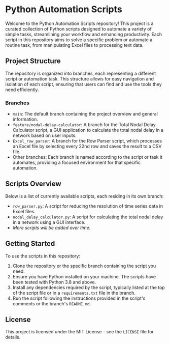 # Python Automation Scripts

Welcome to the Python Automation Scripts repository! This project is a curated collection of Python scripts designed to automate a variety of simple tasks, streamlining your workflow and enhancing productivity. Each script in this repository aims to solve a specific problem or automate a routine task, from manipulating Excel files to processing text data.

## Project Structure

The repository is organized into branches, each representing a different script or automation task. This structure allows for easy navigation and isolation of each script, ensuring that users can find and use the tools they need efficiently.

### Branches

- `main`: The default branch containing the project overview and general information.
- `feature/nodal-delay-calculator`: A branch for the Total Nodal Delay Calculator script, a GUI application to calculate the total nodal delay in a network based on user inputs.
- `Excel_row_parser`: A branch for the Row Parser script, which processes an Excel file by selecting every 22nd row and saves the result to a CSV file.
- Other branches: Each branch is named according to the script or task it automates, providing a focused environment for that specific automation.

## Scripts Overview

Below is a list of currently available scripts, each residing in its own branch:

- `row_parser.py`: A script for reducing the resolution of time series data in Excel files.
- `nodal_delay_calculator.py`: A script for calculating the total nodal delay in a network using a GUI interface.
- *More scripts will be added over time.*

## Getting Started

To use the scripts in this repository:

1. Clone the repository or the specific branch containing the script you need.
2. Ensure you have Python installed on your machine. The scripts have been tested with Python 3.8 and above.
3. Install any dependencies required by the script, typically listed at the top of the script file or in a `requirements.txt` file in the branch.
4. Run the script following the instructions provided in the script's comments or the branch's `README.md`.

## License

This project is licensed under the MIT License - see the `LICENSE` file for details.
